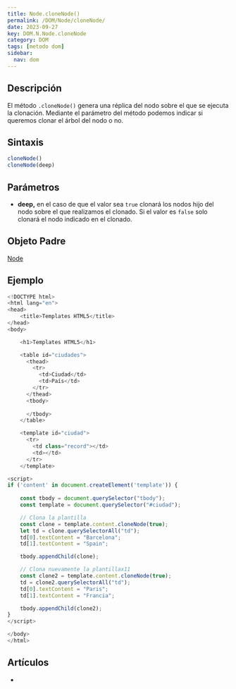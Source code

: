 ```yaml
---
title: Node.cloneNode()
permalink: /DOM/Node/cloneNode/
date: 2023-09-27
key: DOM.N.Node.cloneNode
category: DOM
tags: [metodo dom]
sidebar:
  nav: dom
---
```


## Descripción


El método `.cloneNode()` genera una réplica del nodo sobre el que se ejecuta la clonación. Mediante el parámetro del método podemos indicar si queremos clonar el árbol del nodo o no.


## Sintaxis


```javascript
cloneNode()
cloneNode(deep)
```


## Parámetros

- **deep,** en el caso de que el valor sea `true` clonará los nodos hijo del nodo sobre el que realizamos el clonado. Si el valor es `false` solo clonará el nodo indicado en el clonado.

## Objeto Padre


[Node](https://www.w3api.com/DOM/Node/)


## Ejemplo


```javascript
<!DOCTYPE html>
<html lang="en">
<head>
	<title>Templates HTML5</title>
</head>
<body>

	<h1>Templates HTML5</h1>

	<table id="ciudades">
	  <thead>
	    <tr>
	      <td>Ciudad</td>
	      <td>País</td>    
	    </tr>
	  </thead>
	  <tbody>
	
	  </tbody>
	</table>

	<template id="ciudad">
	  <tr>
	    <td class="record"></td>
	    <td></td>
	  </tr>
	</template>

<script>
if ('content' in document.createElement('template')) {
    
    const tbody = document.querySelector("tbody");
    const template = document.querySelector("#ciudad");

    // Clona la plantilla
    const clone = template.content.cloneNode(true);
    let td = clone.querySelectorAll("td");
    td[0].textContent = "Barcelona";
    td[1].textContent = "Spain";

    tbody.appendChild(clone);

    // Clona nuevamente la plantillax11
    const clone2 = template.content.cloneNode(true);
    td = clone2.querySelectorAll("td");
    td[0].textContent = "Paris";
    td[1].textContent = "Francia";

    tbody.appendChild(clone2);
}
</script>

</body>
</html>
```


## Artículos

- 
